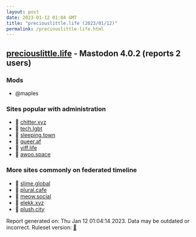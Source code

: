 ```yaml
---
layout: post
date: 2023-01-12 01:04 GMT
title: "preciouslittle.life (2023/01/12)"
permalink: /preciouslittle-life.html
---
```



## [preciouslittle.life](https://preciouslittle.life) - Mastodon 4.0.2 (reports 2 users)

### Mods
 * @maples

### Sites popular with administration

* 🐘 [chitter.xyz](/chitter-xyz.html)
* 🐘 [tech.lgbt](/tech-lgbt.html)
* 🐘 [sleeping.town](/sleeping-town.html)
* 🐘 [queer.af](/queer-af.html)
* 🐘 [yiff.life](/yiff-life.html)
* 🐘 [awoo.space](/awoo-space.html)

### More sites commonly on federated timeline

* 🐘 [slime.global](/slime-global.html)
* 🐘 [plural.cafe](/plural-cafe.html)
* 🐘 [meow.social](/meow-social.html)
* 🐘 [elekk.xyz](/elekk-xyz.html)
* 🐘 [plush.city](/plush-city.html)

Report generated on: Thu Jan 12 01:04:14 2023. Data may be outdated or incorrect.
Ruleset version: [🧁](/version-cupcake)
